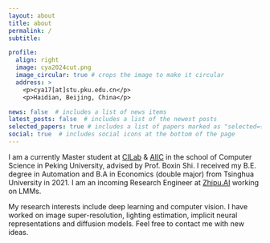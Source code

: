 ```yaml
---
layout: about
title: about
permalink: /
subtitle: 

profile:
  align: right
  image: cya2024cut.png
  image_circular: true # crops the image to make it circular
  address: >
    <p>cya17[at]stu.pku.edu.cn</p>
    <p>Haidian, Beijing, China</p>

news: false  # includes a list of news items
latest_posts: false  # includes a list of the newest posts
selected_papers: true # includes a list of papers marked as "selected={true}"
social: true  # includes social icons at the bottom of the page
---
```


I am a currently Master student at [CILab](https://ci.idm.pku.edu.cn/) & [AIIC](http://aiic.pku.edu.cn/) in the school of Computer Science in Peking University, advised by Prof. Boxin Shi. I received my B.E. degree in Automation and B.A in Economics (double major) from Tsinghua University in 2021. I am an incoming Research Engineer at [Zhipu.AI](https://www.zhipuai.cn) working on LMMs.

My research interests include deep learning and computer vision. I have worked on image super-resolution, lighting estimation, implicit neural representations and diffusion models. Feel free to contact me with new ideas.
